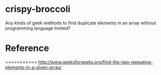 # crispy-broccoli
Any kinds of geek methods to find duplicate elements in an array without programming language limited?

# Reference
===========
http://www.geeksforgeeks.org/find-the-two-repeating-elements-in-a-given-array/
